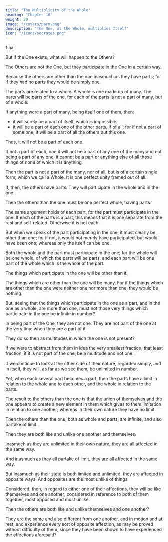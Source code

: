 ```yaml
---
title: "The Multiplicity of the Whole"
heading: "Chapter 10"
weight: 20
image: "/covers/parm.png"
description: "The One, as the Whole, multiplies Itself"
icon: "/icons/socrates.png"
---
```




1.aa. 

But if the One exists, what will happen to the Others?

<!-- Let us show then, if one is, what will be the affections of the others than the one. -->

<!-- Inasmuch as there are things other than the one,  -->

The Others are not the One, but they participate in the One in a certain way. 

<!-- ; for if they were they could not be other than the one.

Nor are the others altogether without the one, but  -->

Because the others are other than the one inasmuch as they have parts; for if they had no parts they would be simply one.

The parts are related to a whole.  A whole is one made up of many. The parts will be parts of the one, for each of the parts is not a part of many, but of a whole.

If anything were a part of many, being itself one of them, then:
- it will surely be a part of itself, which is impossible. 
- it will be a part of each one of the other parts, if of all; for if not a part of some one, it will be a part of all the others but this one.

Thus, it will not be a part of each one. 

If not a part of each, one it will not be a part of any one of the many and not being a part of any one, it cannot be a part or anything else of all those things of none of which it is anything.

Then the part is not a part of the many, nor of all, but is of a certain single form, which we call a Whole. It is one perfect unity framed out of all. <!-- —of this the part will be a part. -->

If, then, the others have parts. They will participate in the whole and in the one.

Then the others than the one must be one perfect whole, having parts.

The same argument holds of each part, for the part must participate in the one. If each of the parts is a part, this means that it is one separate from the rest and self-related. Otherwise it is not each.

But when we speak of the part participating in the one, it must clearly be other than one; for if not, it would not merely have participated, but would have been one; whereas only the itself can be one.

Both the whole and the part must participate in the one; for the whole will be one whole, of which the parts will be parts; and each part will be one part of the whole which is the whole of the part.

The things which participate in the one will be other than it.

The things which are other than the one will be many. For if the things which are other than the one were neither one nor more than one, they would be nothing.

But, seeing that the things which participate in the one as a part, and in the one as a whole, are more than one, must not those very things which participate in the one be infinite in number?

In being part of the One, they are not one. They are not part of the one at the very time when they are a part of it. 

They do so then as multitudes in which the one is not present?

If we were to abstract from them in idea the very smallest fraction, that least fraction, if it is not part of the one, be a multitude and not one. 

If we continue to look at the other side of their nature, regarded simply, and in itself, they will, as far as we see them, be unlimited in number.

Yet, when each several part becomes a part, then the parts have a limit in relation to the whole and to each other, and the whole in relation to the parts.

The result to the others than the one is that the union of themselves and the one appears to create a new element in them which gives to them limitation in relation to one another; whereas in their own nature they have no limit.

Then the others than the one, both as whole and parts, are infinite, and also partake of limit.

Then they are both like and unlike one another and themselves.

Inasmuch as they are unlimited in their own nature, they are all affected in the same way.

And inasmuch as they all partake of limit, they are all affected in the same way.

But inasmuch as their state is both limited and unlimited, they are affected in opposite ways. And opposites are the most unlike of things.

Considered, then, in regard to either one of their affections, they will be like themselves and one another; considered in reference to both of them together, most opposed and most unlike.

Then the others are both like and unlike themselves and one another?

They are the same and also different from one another, and in motion and at rest, and experience every sort of opposite affection, as may be proved without difficulty of them, since they have been shown to have experienced the affections aforesaid?
